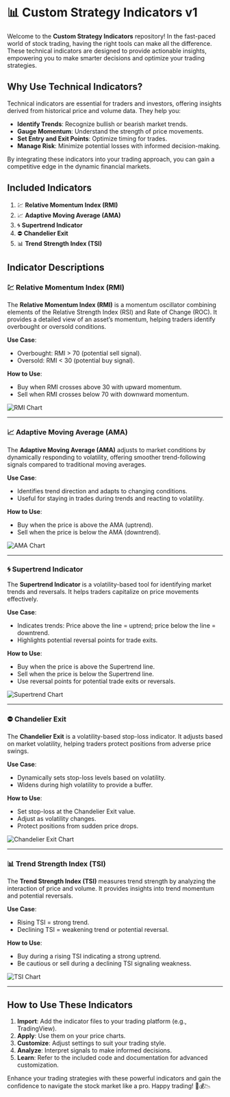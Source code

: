 # 📊 Custom Strategy Indicators v1

Welcome to the **Custom Strategy Indicators** repository! In the fast-paced world of stock trading, having the right tools can make all the difference. These technical indicators are designed to provide actionable insights, empowering you to make smarter decisions and optimize your trading strategies.

## Why Use Technical Indicators?

Technical indicators are essential for traders and investors, offering insights derived from historical price and volume data. They help you:

- **Identify Trends**: Recognize bullish or bearish market trends.
- **Gauge Momentum**: Understand the strength of price movements.
- **Set Entry and Exit Points**: Optimize timing for trades.
- **Manage Risk**: Minimize potential losses with informed decision-making.

By integrating these indicators into your trading approach, you can gain a competitive edge in the dynamic financial markets.

## Included Indicators

1. 💹 **Relative Momentum Index (RMI)**
2. 📈 **Adaptive Moving Average (AMA)**
3. 🌀 **Supertrend Indicator**
4. ⛔ **Chandelier Exit**
5. 📊 **Trend Strength Index (TSI)**

## Indicator Descriptions

### 💹 Relative Momentum Index (RMI)

The **Relative Momentum Index (RMI)** is a momentum oscillator combining elements of the Relative Strength Index (RSI) and Rate of Change (ROC). It provides a detailed view of an asset’s momentum, helping traders identify overbought or oversold conditions.

**Use Case**:  
- Overbought: RMI > 70 (potential sell signal).  
- Oversold: RMI < 30 (potential buy signal).

**How to Use**:
- Buy when RMI crosses above 30 with upward momentum.
- Sell when RMI crosses below 70 with downward momentum.

![RMI Chart](images/Relative-Momentum-Index.png)

---

### 📈 Adaptive Moving Average (AMA)

The **Adaptive Moving Average (AMA)** adjusts to market conditions by dynamically responding to volatility, offering smoother trend-following signals compared to traditional moving averages.

**Use Case**:  
- Identifies trend direction and adapts to changing conditions.  
- Useful for staying in trades during trends and reacting to volatility.

**How to Use**:
- Buy when the price is above the AMA (uptrend).
- Sell when the price is below the AMA (downtrend).

![AMA Chart](images/Adaptive-Moving-Average.png)

---

### 🌀 Supertrend Indicator

The **Supertrend Indicator** is a volatility-based tool for identifying market trends and reversals. It helps traders capitalize on price movements effectively.

**Use Case**:  
- Indicates trends: Price above the line = uptrend; price below the line = downtrend.  
- Highlights potential reversal points for trade exits.

**How to Use**:
- Buy when the price is above the Supertrend line.
- Sell when the price is below the Supertrend line.
- Use reversal points for potential trade exits or reversals.

![Supertrend Chart](images/Supertrend-Indicator.png)

---

### ⛔ Chandelier Exit

The **Chandelier Exit** is a volatility-based stop-loss indicator. It adjusts based on market volatility, helping traders protect positions from adverse price swings.

**Use Case**:  
- Dynamically sets stop-loss levels based on volatility.  
- Widens during high volatility to provide a buffer.

**How to Use**:
- Set stop-loss at the Chandelier Exit value.
- Adjust as volatility changes.
- Protect positions from sudden price drops.

![Chandelier Exit Chart](images/Chandelier-Exit.png)

---

### 📊 Trend Strength Index (TSI)

The **Trend Strength Index (TSI)** measures trend strength by analyzing the interaction of price and volume. It provides insights into trend momentum and potential reversals.

**Use Case**:  
- Rising TSI = strong trend.  
- Declining TSI = weakening trend or potential reversal.

**How to Use**:
- Buy during a rising TSI indicating a strong uptrend.
- Be cautious or sell during a declining TSI signaling weakness.

![TSI Chart](images/Trend-Strength-Index.png)

---

## How to Use These Indicators

1. **Import**: Add the indicator files to your trading platform (e.g., TradingView).  
2. **Apply**: Use them on your price charts.  
3. **Customize**: Adjust settings to suit your trading style.  
4. **Analyze**: Interpret signals to make informed decisions.  
5. **Learn**: Refer to the included code and documentation for advanced customization.

Enhance your trading strategies with these powerful indicators and gain the confidence to navigate the stock market like a pro. Happy trading! 🚀💰📉
